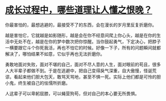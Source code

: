 # [成长过程中，哪些道理让人懂之恨晚？](https://www.zhihu.com/question/20395761/answer/309609568)

你最害怕的，最想逃避的，最接受不了的东西，会在漫长的岁月里反复折磨你。


越是害怕它，它就越是如影随形，越是会在你不经意间爬上你心头，越是在你的生活中无处不在，越是在你的梦中数次把你惊醒。当你鼓起勇气，下定决心，把脖子一横要跟它斗个你死我活，再也不怕它的时候。好像一下子，所有的问题瞬间就都解决了，哪怕结果不如意，它似乎再也无法折磨你。


勇敢地面对失败，面对不堪的自己，面对不尽人意的人生，面对眼前的苟且，很多人大半辈子都做不到。于是在逃避中，把自己变得戾气深重，自大傲慢，怪诞荒谬。看起来他们胆大包天，敢骂天骂地，甚至不惧一死。实际上他们都是可怜的胆小鬼，终生被自己的怯懦所折磨。


人这辈子可以卑躬屈膝，可以蝇营狗苟，但对自己的本心要无所畏惧。


